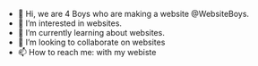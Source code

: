- 👋 Hi, we are 4 Boys who are making a website @WebsiteBoys.
- 👀 I’m interested in websites.
- 🌱 I’m currently learning about websites.
- 💞️ I’m looking to collaborate on websites
- 📫 How to reach me: with my webiste


